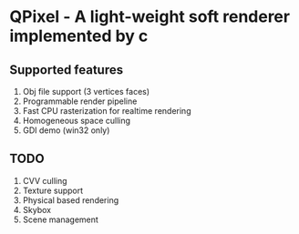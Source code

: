 # QPixel - A light-weight soft renderer implemented by c

## Supported features

1. Obj file support (3 vertices faces)
1. Programmable render pipeline
1. Fast CPU rasterization for realtime rendering
1. Homogeneous space culling
1. GDI demo (win32 only)

## TODO

1. CVV culling
1. Texture support
1. Physical based rendering
1. Skybox
1. Scene management
